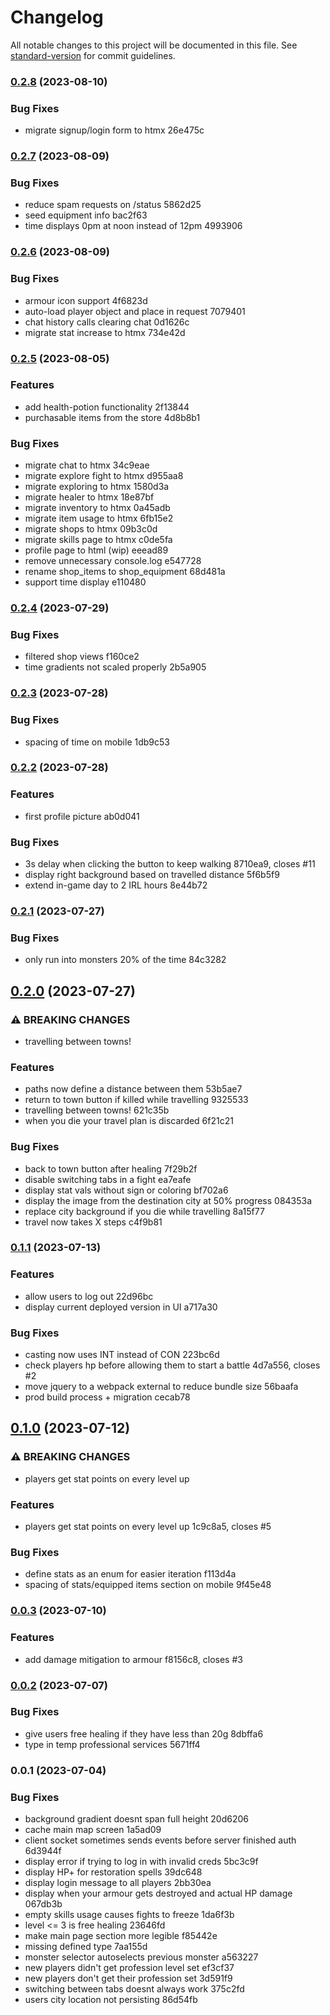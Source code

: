 # Changelog

All notable changes to this project will be documented in this file. See [standard-version](https://github.com/conventional-changelog/standard-version) for commit guidelines.

### [0.2.8](https://git.xangelo.ca/?p=risinglegends.git;a=commitdiff;h=v0.2.8;hp=v0.2.7;ds=sidebyside) (2023-08-10)


### Bug Fixes

* migrate signup/login form to htmx 26e475c

### [0.2.7](https://git.xangelo.ca/?p=risinglegends.git;a=commitdiff;h=v0.2.7;hp=v0.2.6;ds=sidebyside) (2023-08-09)


### Bug Fixes

* reduce spam requests on /status 5862d25
* seed equipment info bac2f63
* time displays 0pm at noon instead of 12pm 4993906

### [0.2.6](https://git.xangelo.ca/?p=risinglegends.git;a=commitdiff;h=v0.2.6;hp=v0.2.5;ds=sidebyside) (2023-08-09)


### Bug Fixes

* armour icon support 4f6823d
* auto-load player object and place in request 7079401
* chat history calls clearing chat 0d1626c
* migrate stat increase to htmx 734e42d

### [0.2.5](https://git.xangelo.ca/?p=risinglegends.git;a=commitdiff;h=v0.2.5;hp=v0.2.4;ds=sidebyside) (2023-08-05)


### Features

* add health-potion functionality 2f13844
* purchasable items from the store 4d8b8b1


### Bug Fixes

* migrate chat to htmx 34c9eae
* migrate explore fight to htmx d955aa8
* migrate exploring to htmx 1580d3a
* migrate healer to htmx 18e87bf
* migrate inventory to htmx 0a45adb
* migrate item usage to htmx 6fb15e2
* migrate shops to htmx 09b3c0d
* migrate skills page to htmx c0de5fa
* profile page to html (wip) eeead89
* remove unnecessary console.log e547728
* rename shop_items to shop_equipment 68d481a
* support time display e110480

### [0.2.4](https://git.xangelo.ca/?p=risinglegends.git;a=commitdiff;h=v0.2.4;hp=v0.2.3;ds=sidebyside) (2023-07-29)


### Bug Fixes

* filtered shop views f160ce2
* time gradients not scaled properly 2b5a905

### [0.2.3](https://git.xangelo.ca/?p=risinglegends.git;a=commitdiff;h=v0.2.3;hp=v0.2.2;ds=sidebyside) (2023-07-28)


### Bug Fixes

* spacing of time on mobile 1db9c53

### [0.2.2](https://git.xangelo.ca/?p=risinglegends.git;a=commitdiff;h=v0.2.2;hp=v0.2.1;ds=sidebyside) (2023-07-28)


### Features

* first profile picture ab0d041


### Bug Fixes

* 3s delay when clicking the button to keep walking 8710ea9, closes #11
* display right background based on travelled distance 5f6b5f9
* extend in-game day to 2 IRL hours 8e44b72

### [0.2.1](https://git.xangelo.ca/?p=risinglegends.git;a=commitdiff;h=v0.2.1;hp=v0.2.0;ds=sidebyside) (2023-07-27)


### Bug Fixes

* only run into monsters 20% of the time 84c3282

## [0.2.0](https://git.xangelo.ca/?p=risinglegends.git;a=commitdiff;h=v0.2.0;hp=v0.1.1;ds=sidebyside) (2023-07-27)


### ⚠ BREAKING CHANGES

* travelling between towns!

### Features

* paths now define a distance between them 53b5ae7
* return to town button if killed while travelling 9325533
* travelling between towns! 621c35b
* when you die your travel plan is discarded 6f21c21


### Bug Fixes

* back to town button after healing 7f29b2f
* disable switching tabs in a fight ea7eafe
* display stat vals without sign or coloring bf702a6
* display the image from the destination city at 50% progress 084353a
* replace city background if you die while travelling 8a15f77
* travel now takes X steps c4f9b81

### [0.1.1](https://git.xangelo.ca/?p=risinglegends.git;a=commitdiff;h=v0.1.1;hp=v0.1.0;ds=sidebyside) (2023-07-13)


### Features

* allow users to log out 22d96bc
* display current deployed version in UI a717a30


### Bug Fixes

* casting now uses INT instead of CON 223bc6d
* check players hp before allowing them to start a battle 4d7a556, closes #2
* move jquery to a webpack external to reduce bundle size 56baafa
* prod build process + migration cecab78

## [0.1.0](https://git.xangelo.ca/?p=risinglegends.git;a=commitdiff;h=v0.1.0;hp=v0.0.3;ds=sidebyside) (2023-07-12)


### ⚠ BREAKING CHANGES

* players get stat points on every level up

### Features

* players get stat points on every level up 1c9c8a5, closes #5


### Bug Fixes

* define stats as an enum for easier iteration f113d4a
* spacing of stats/equipped items section on mobile 9f45e48

### [0.0.3](https://git.xangelo.ca/?p=risinglegends.git;a=commitdiff;h=v0.0.3;hp=v0.0.2;ds=sidebyside) (2023-07-10)


### Features

* add damage mitigation to armour f8156c8, closes #3

### [0.0.2](https://git.xangelo.ca/?p=risinglegends.git;a=commitdiff;h=v0.0.2;hp=v0.0.1;ds=sidebyside) (2023-07-07)


### Bug Fixes

* give users free healing if they have less than 20g 8dbffa6
* type in temp professional services 5671ff4

### 0.0.1 (2023-07-04)


### Bug Fixes

* background gradient doesnt span full height 20d6206
* cache main map screen 1a5ad09
* client socket sometimes sends events before server finished auth 6d3944f
* display error if trying to log in with invalid creds 5bc3c9f
* display HP+ for restoration spells 39dc648
* display login message to all players 2bb30ea
* display when your armour gets destroyed and actual HP damage 067db3b
* empty skills usage causes fights to freeze 1da6f3b
* level <= 3 is free healing 23646fd
* make main page section more legible f85442e
* missing defined type 7aa155d
* monster selector autoselects previous monster a563227
* new players didn't get profession level set ef3cf37
* new players don't get their profession set 3d591f9
* switching between tabs doesnt always work 375c2fd
* users city location not persisting 86d54fb
